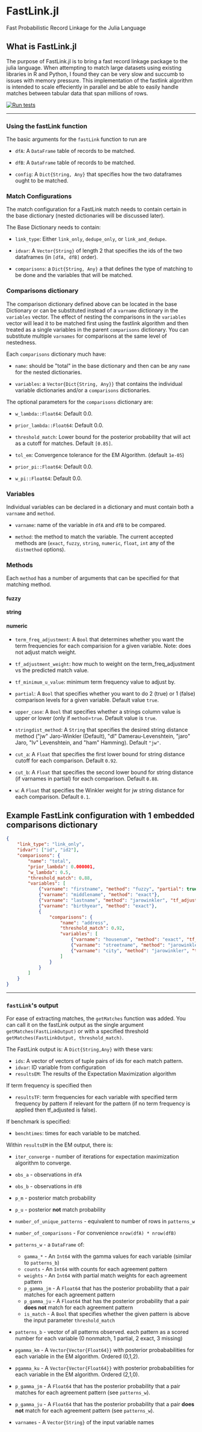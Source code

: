 # FastLink.jl
Fast Probabilistic Record Linkage for the Julia Language
## What is FastLink.jl

The purpose of FastLink.jl is to bring a fast record linkage package to the julia language. When attempting to match large datasets using existing libraries in R and Python, I found they can be very slow and succumb to issues with memory pressure. This implementation of the fastlink algorithm is intended to scale effeciently in parallel and be able to easily handle matches between tabular data that span millions of rows. 

[![Run tests](https://github.com/jw2249a/FastLink.jl/actions/workflows/test.yml/badge.svg)](https://github.com/jw2249a/FastLink.jl/actions/workflows/test.yml)

___________________________
### Using the fastLink function

The basic arguments for the `fastLink` function to run are

- `dfA`: A `DataFrame` table of records to be matched.

- `dfB`: A `DataFrame` table of records to be matched.

- `config`: A `Dict{String, Any}` that specifies how the two dataframes ought to be matched. 

### Match Configurations

The match configuration for a FastLink match needs to contain certain in the base dictionary (nested dictionaries will be discussed later).

The Base Dictionary needs to contain:

- `link_type`: Either `link_only`, `dedupe_only`, or `link_and_dedupe`.

- `idvar`: A `Vector{String}` of length 2 that specifies the ids of the two dataframes (in `[dfA, dfB]` order).

- `comparisons`: a `Dict{String, Any}` a that defines the type of matching to be done and the variables that will be matched. 

### Comparisons dictionary
The comparison dictionary defined above can be located in the base Dictionary or can be substituted instead of a `varname` dictionary in the `variables` vector. The effect of nesting the comparisons in the `variables` vector will lead it to be matched first using the fastlink algorithm and then treated as a single variables in the parent `comparisons` dictionary. You can substitute multiple `varnames` for comparisons at the same level of nestedness. 

Each `comparisons` dictionary much have: 
- `name`: should be "total" in the base dictionary and then can be any `name` for the nested dictionaries. 

- `variables`: a `Vector{Dict{String, Any}}` that contains the individual variable dictionaries and/or a `comparisons` dictionaries.

The optional parameters for the `comparisons` dictionary are:
- `w_lambda::Float64`: Default 0.0.

- `prior_lambda::Float64`: Default 0.0.

- `threshold_match`: Lower bound for the posterior probability that will act as a cutoff for matches. Default `[0.85]`.

- `tol_em`: Convergence tolerance for the EM Algorithm. (default `1e-05`)

- `prior_pi::Float64`: Default 0.0.

- `w_pi::Float64`: Default 0.0.

### Variables

Individual variables can be declared in a dictionary and must contain both a `varname` and `method`. 

- `varname`: name of the variable in `dfA` and `dfB` to be compared.

- `method`: the method to match the variable. The current accepted methods are (`exact`, `fuzzy`, `string`, `numeric`, `float`, `int` any of the `distmethod` options).

### Methods
Each `method` has a number of arguments that can be specified for that matching method. 

#### fuzzy

#### string

#### numeric


- `term_freq_adjustment`: A `Bool` that determines whether you want the term frequencies for each comparision for a given variable. Note: does not adjust match weight.

- `tf_adjustment_weight`: how much to weight on the term_freq_adjustment vs the predicted match value.

- `tf_minimum_u_value`: minimum term frequency value to adjust by.

- `partial`: A `Bool` that specifies whether you want to do 2 (true) or 1 (false) comparison levels for a given variable. Default value `true`. 

- `upper_case`: A `Bool` that specifies whether a strings column value is upper or lower (only if `method`=`true`. Default value is `true`.

- `stringdist_method`: A `String` that specifies the desired string distance method ("jw" Jaro-Winkler (Default), "dl" Damerau-Levenshtein, "jaro" Jaro, "lv" Levenshtein, and "ham" Hamming). Default `"jw"`.

- `cut_a`:  A `Float` that specifies the first lower bound for string distance cutoff for each comparison. Default `0.92`.
- `cut_b`: A `Float` that specifies the second lower bound for string distance (if varnames in partial) for each comparison. Default `0.88`.

- `w`: A `Float` that specifies the Winkler weight for jw string distance for each comparison. Default `0.1`.

## Example FastLink configuration with 1 embedded comparisons dictionary 

``` json
{
    "link_type": "link_only",
    "idvar": ["id", "id2"],
    "comparisons": {
        "name": "total",
        "prior_lambda": 0.000001,
        "w_lambda": 0.5,
        "threshold_match": 0.88,
        "variables": [
            {"varname": "firstname", "method": "fuzzy", "partial": true, "cut_a": 0.92, "cut_b": 0.88, "upper": true, "tf_adjust": true, "w": 0.1},
            {"varname": "middlename", "method": "exact"},
            {"varname": "lastname", "method": "jarowinkler", "tf_adjust": true},
            {"varname": "birthyear", "method": "exact"},
            {
                "comparisons": {
                    "name": "address",
                    "threshold_match": 0.92,
                    "variables": [
                        {"varname": "housenum", "method": "exact", "tf_adjust": true},
                        {"varname": "streetname", "method": "jarowinkler", "w": 0.1, "tf_adjust": true, "tf_adjustment_weight":0.25, "tf_minimum_u_value": 0.001},
                        {"varname": "city", "method": "jarowinkler", "tf_adjustment_weight":0.15, "tf_adjust": true}
                    ]
                }
            }
        ]
    }
}
```

__________________
### `fastLink`'s output

For ease of extracting matches, the `getMatches` function was added. You can call it on the fastLink output as the single argument `getMatches(FastLinkOutput)` or with a specified threshold `getMatches(FastLinkOutput, threshold_match)`.

The FastLink output is:
A `Dict{String,Any}` with these vars:
- `ids`: A vector of vectors of tuple pairs of ids for each match pattern.
- `idvar`: ID variable from configuration
- `resultsEM`: The results of the Expectation Maximization algorithm

If term frequency is specified then 
- `resultsTF`: term frequencies for each variable with specified term frequency by pattern if relevant for the pattern (if no term frequency is applied then tf_adjusted is false).

If benchmark is specified:
- `benchtimes`: times for each variable to be matched.



Within `resultsEM` in the EM output, there is:
- `iter_converge` - number of iterations for expectation maximization algorithm to converge. 

- `obs_a` - observations in `dfA`

- `obs_b` - observations in `dfB`

- `p_m` - posterior match probability

- `p_u` - posterior **not** match probability

- `number_of_unique_patterns` - equivalent to number of rows in `patterns_w`

- `number_of_comparisons` - For convenience `nrow(dfA) * nrow(dfB)`

- `patterns_w` - a `DataFrame` of:
  - `gamma_*` - An `Int64` with the gamma values for each variable (similar to `patterns_b`)
  - `counts` - An `Int64` with counts for each agreement pattern
  - `weights` - An `Int64` with partial match weights for each agreement pattern
  - `p_gamma_jm` - A `Float64` that has the posterior probability that a pair matches for each agreement pattern
  - `p_gamma_ju` - A `Float64` that has the posterior probability that a pair **does not** match for each agreement pattern
  - `is_match` - A `Bool` that specifies whether the given pattern is above the input parameter `threshold_match`

- `patterns_b` - vector of all patterns observed. each pattern as a scored number for each variable (0 nonmatch, 1 partial, 2 exact, 3 missing)

- `pgamma_km` - A `Vector{Vector{Float64}}` with posterior probababilities for each variable in the EM algorithm. Ordered (0,1,2).

- `pgamma_ku` - A `Vector{Vector{Float64}}` with posterior probababilities for each variable in the EM algorithm. Ordered (2,1,0).

- `p_gamma_jm` - A `Float64` that has the posterior probability that a pair matches for each agreement pattern  (see `patterns_w`).
- `p_gamma_ju` - A `Float64` that has the posterior probability that a pair **does not** match for each agreement pattern (see `patterns_w`).

- `varnames` - A `Vector{String}` of the input variable names

